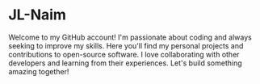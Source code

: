 # JL-Naim
Welcome to my GitHub account! I'm passionate about coding and always seeking to improve my skills. Here you'll find my personal projects and contributions to open-source software. I love collaborating with other developers and learning from their experiences. Let's build something amazing together!
